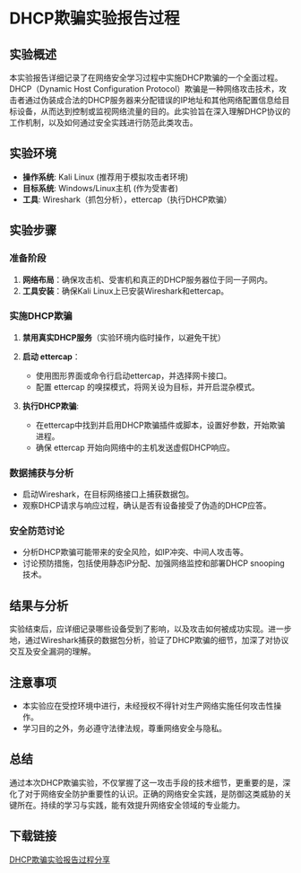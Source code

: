 # DHCP欺骗实验报告过程

## 实验概述

本实验报告详细记录了在网络安全学习过程中实施DHCP欺骗的一个全面过程。DHCP（Dynamic Host Configuration Protocol）欺骗是一种网络攻击技术，攻击者通过伪装成合法的DHCP服务器来分配错误的IP地址和其他网络配置信息给目标设备，从而达到控制或监视网络流量的目的。此实验旨在深入理解DHCP协议的工作机制，以及如何通过安全实践进行防范此类攻击。

## 实验环境

- **操作系统**: Kali Linux (推荐用于模拟攻击者环境)
- **目标系统**: Windows/Linux主机 (作为受害者)
- **工具**: Wireshark（抓包分析），ettercap（执行DHCP欺骗）

## 实验步骤

### 准备阶段

1. **网络布局**：确保攻击机、受害机和真正的DHCP服务器位于同一子网内。
2. **工具安装**：确保Kali Linux上已安装Wireshark和ettercap。

### 实施DHCP欺骗

1. **禁用真实DHCP服务**（实验环境内临时操作，以避免干扰）
2. **启动 ettercap**：
   - 使用图形界面或命令行启动ettercap，并选择网卡接口。
   - 配置 ettercap 的嗅探模式，将网关设为目标，并开启混杂模式。

3. **执行DHCP欺骗**:
   - 在ettercap中找到并启用DHCP欺骗插件或脚本，设置好参数，开始欺骗进程。
   - 确保 ettercap 开始向网络中的主机发送虚假DHCP响应。

### 数据捕获与分析

- 启动Wireshark，在目标网络接口上捕获数据包。
- 观察DHCP请求与响应过程，确认是否有设备接受了伪造的DHCP应答。
  
### 安全防范讨论

- 分析DHCP欺骗可能带来的安全风险，如IP冲突、中间人攻击等。
- 讨论预防措施，包括使用静态IP分配、加强网络监控和部署DHCP snooping技术。

## 结果与分析

实验结束后，应详细记录哪些设备受到了影响，以及攻击如何被成功实现。进一步地，通过Wireshark捕获的数据包分析，验证了DHCP欺骗的细节，加深了对协议交互及安全漏洞的理解。

## 注意事项

- 本实验应在受控环境中进行，未经授权不得针对生产网络实施任何攻击性操作。
- 学习目的之外，务必遵守法律法规，尊重网络安全与隐私。

## 总结

通过本次DHCP欺骗实验，不仅掌握了这一攻击手段的技术细节，更重要的是，深化了对于网络安全防护重要性的认识。正确的网络安全实践，是防御这类威胁的关键所在。持续的学习与实践，能有效提升网络安全领域的专业能力。

## 下载链接

[DHCP欺骗实验报告过程分享](https://pan.quark.cn/s/7a0012dd562d)